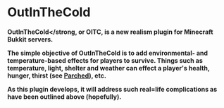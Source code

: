 OutInTheCold
============
<strong>OutInTheCold</strong, or <strong>OITC</strong>, is a new realism plugin for Minecraft Bukkit servers.

The simple objective of OutInTheCold is to add environmental- and temperature-based effects for players to survive.
Things such as temperature, light, shelter and weather can effect a player's health, hunger, thirst (see <a href="https://github.com/Ar7ific1al/Parched">Parched</a>), etc.


As this plugin develops, it will address such real=life complications as have been outlined above (hopefully).
